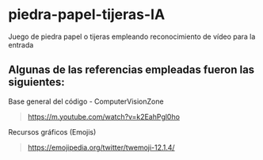 # piedra-papel-tijeras-IA
Juego de piedra papel o tijeras empleando reconocimiento de vídeo para la entrada

## Algunas de las referencias empleadas fueron las siguientes:

  Base general del código - ComputerVisionZone
  > https://m.youtube.com/watch?v=k2EahPgl0ho
  
  Recursos gráficos (Emojis)
  > https://emojipedia.org/twitter/twemoji-12.1.4/
  
